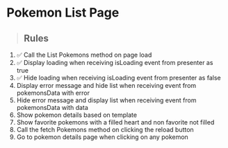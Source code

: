 # Pokemon List Page

> ## Rules
1. ✅ Call the List Pokemons method on page load
2. ✅ Display loading when receiving isLoading event from presenter as true
3. ✅ Hide loading when receiving isLoading event from presenter as false
4. Display error message and hide list when receiving event from pokemonsData with error
5. Hide error message and display list when receiving event from pokemonsData with data
6. Show pokemon details based on template
7. Show favorite pokemons with a filled heart and non favorite not filled
8. Call the fetch Pokemons method on clicking the reload button
9. Go to pokemon details page when clicking on any pokemon